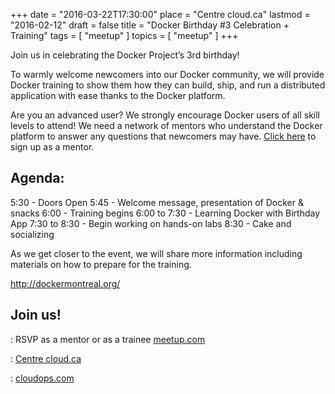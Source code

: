 +++
date   = "2016-03-22T17:30:00"
place = "Centre cloud.ca"
lastmod = "2016-02-12"
draft  = false
title  = "Docker Birthday #3 Celebration + Training"
tags   = [ "meetup" ]
topics = [ "meetup" ]
+++

Join us in celebrating the Docker Project’s 3rd birthday! 

To warmly welcome newcomers into our Docker community, we will provide Docker training to show them how they can build, ship, and run a distributed application with ease thanks to the Docker platform.

Are you an advanced user? We strongly encourage Docker users of all skill levels to attend! We need a network of mentors
who understand the Docker platform to answer any questions that newcomers may have. [Click here](https://community.docker.com/entities/4939/registrations) to sign up as a mentor.

## Agenda: 

5:30 - Doors Open 
5:45 - Welcome message, presentation of Docker & snacks 
6:00 - Training begins 
6:00 to 7:30 - Learning Docker with Birthday App 
7:30 to 8:30 - Begin working on hands-on labs 
8:30 - Cake and socializing

As we get closer to the event, we will share more information including materials on how to prepare for the training.

http://dockermontreal.org/

## Join us!

<i class='fa fa-check'></i> : RSVP as a mentor or as a trainee [meetup.com](http://www.meetup.com/Docker-Montreal/events/229440457/)

<i class='fa fa-map-marker'></i> : [Centre cloud.ca](https://www.google.com/maps?f=q&hl=en&q=+420+Rue+Guy,+Montr%C3%A9al,+QC,+ca)

<i class='fa fa-money'></i> : [cloudops.com](http://www.cloudops.com)
